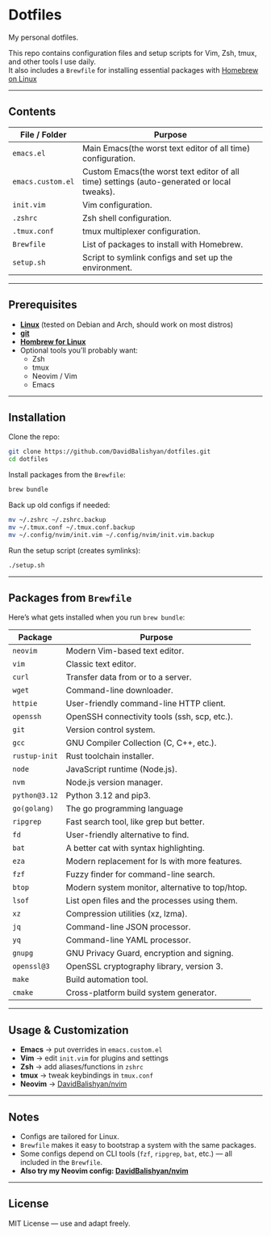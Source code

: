 # Dotfiles

My personal dotfiles. 

This repo contains configuration files and setup scripts for Vim, Zsh, tmux, and other tools I use daily.  
It also includes a `Brewfile` for installing essential packages with [Homebrew on Linux](https://brew.sh)

---

## Contents

| File / Folder        | Purpose |
|----------------------|---------|
| `emacs.el`           | Main Emacs(the worst text editor of all time) configuration. |
| `emacs.custom.el`    | Custom Emacs(the worst text editor of all time) settings (auto-generated or local tweaks). |
| `init.vim`           | Vim configuration. |
| `.zshrc`             | Zsh shell configuration. |
| `.tmux.conf`         | tmux multiplexer configuration. |
| `Brewfile`           | List of packages to install with Homebrew. |
| `setup.sh`           | Script to symlink configs and set up the environment. |

---

## Prerequisites

- **[Linux](https://github.com/torvalds/linux)** (tested on Debian and Arch, should work on most distros)  
- **[git](https://github.com/git/git)**  
- **[Hombrew for Linux](https://brew.sh)** 
- Optional tools you’ll probably want:  
  - Zsh  
  - tmux  
  - Neovim / Vim  
  - Emacs  

---

## Installation

Clone the repo:

```bash
git clone https://github.com/DavidBalishyan/dotfiles.git
cd dotfiles
```

Install packages from the `Brewfile`:

```bash
brew bundle 
```

Back up old configs if needed:

```bash
mv ~/.zshrc ~/.zshrc.backup
mv ~/.tmux.conf ~/.tmux.conf.backup
mv ~/.config/nvim/init.vim ~/.config/nvim/init.vim.backup
```

Run the setup script (creates symlinks):

```bash
./setup.sh
```

---

## Packages from `Brewfile`

Here’s what gets installed when you run `brew bundle`:

| Package    | Purpose |
|------------|---------|
| `neovim` | Modern Vim-based text editor. |
| `vim` | Classic text editor. |
| `curl` | Transfer data from or to a server. |
| `wget` | Command-line downloader. |
| `httpie` | User-friendly command-line HTTP client. |
| `openssh` | OpenSSH connectivity tools (ssh, scp, etc.). |
| `git` | Version control system. |
| `gcc` | GNU Compiler Collection (C, C++, etc.). |
| `rustup-init` | Rust toolchain installer. |
| `node` | JavaScript runtime (Node.js). |
| `nvm` | Node.js version manager. |
| `python@3.12` | Python 3.12 and pip3. |
| `go(golang)` | The go programming language |
| `ripgrep` | Fast search tool, like grep but better. |
| `fd` | User-friendly alternative to find. |
| `bat` | A better cat with syntax highlighting. |
| `eza` | Modern replacement for ls with more features. |
| `fzf` | Fuzzy finder for command-line search. |
| `btop` | Modern system monitor, alternative to top/htop. |
| `lsof` | List open files and the processes using them. |
| `xz` | Compression utilities (xz, lzma). |
| `jq` | Command-line JSON processor. |
| `yq` | Command-line YAML processor. |
| `gnupg` | GNU Privacy Guard, encryption and signing. |
| `openssl@3` | OpenSSL cryptography library, version 3. |
| `make` | Build automation tool. |
| `cmake` | Cross-platform build system generator. |

---

## Usage & Customization

- **Emacs** -> put overrides in `emacs.custom.el`  
- **Vim** -> edit `init.vim` for plugins and settings  
- **Zsh** -> add aliases/functions in `zshrc`  
- **tmux** -> tweak keybindings in `tmux.conf`  
- **Neovim** -> [DavidBalishyan/nvim](https://github.com/DavidBalishyan/nvim)
---

## Notes

- Configs are tailored for Linux.  
- `Brewfile` makes it easy to bootstrap a system with the same packages.  
- Some configs depend on CLI tools (`fzf`, `ripgrep`, `bat`, etc.) — all included in the `Brewfile`.  
- **Also try my Neovim config: [DavidBalishyan/nvim](https://github.com/DavidBalishyan/nvim)**

---

## License

MIT License — use and adapt freely.

